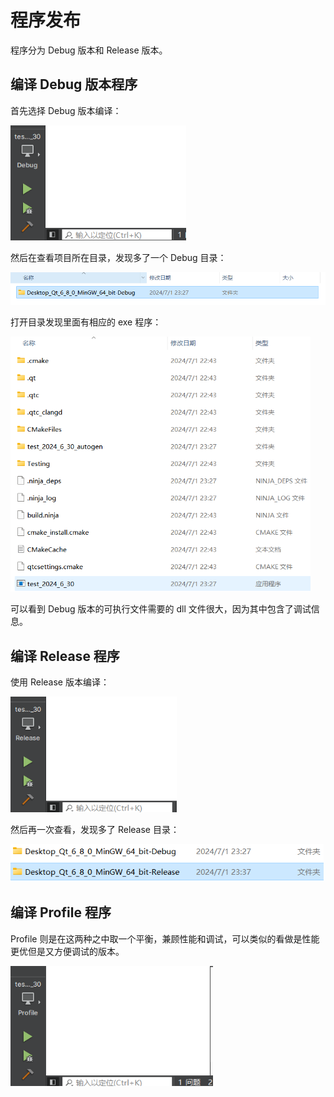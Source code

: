 # 程序发布

程序分为 Debug 版本和 Release 版本。

## 编译 Debug 版本程序

首先选择 Debug 版本编译：

<img src="../images/image-202407012334.png" style="zoom:80%;" />

然后在查看项目所在目录，发现多了一个 Debug 目录：

<img src="../images/image-202407012336.png" style="zoom: 80%;" />

打开目录发现里面有相应的 exe 程序：

<img src="../images/image-202407012340.png" style="zoom:67%;" />

可以看到 Debug 版本的可执行文件需要的 dll 文件很大，因为其中包含了调试信息。

## 编译 Release 程序

使用 Release 版本编译：

<img src="../images/image-202407012337.png" style="zoom: 80%;" />

然后再一次查看，发现多了 Release 目录：

<img src="../images/image-202407012338.png" style="zoom: 80%;" />

## 编译 Profile 程序

Profile 则是在这两种之中取一个平衡，兼顾性能和调试，可以类似的看做是性能更优但是又方便调试的版本。

<img src="../images/image-202407012343.png" style="zoom: 80%;" />
